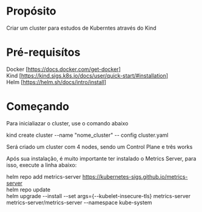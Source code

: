 # Propósito
Criar um cluster para estudos de Kuberntes através do Kind

# Pré-requisítos
Docker [https://docs.docker.com/get-docker] \
Kind   [https://kind.sigs.k8s.io/docs/user/quick-start/#installation] \
Helm   [https://helm.sh/docs/intro/install]

# Começando
Para inicialiazar o cluster, use o comando abaixo

kind create cluster --name "nome_cluster" -- config cluster.yaml

Será criado um cluster com 4 nodes, sendo um Control Plane e três works

Após sua instalação, é muito importante ter instalado o Metrics Server, para isso, execute a linha abaixo:

helm repo add metrics-server https://kubernetes-sigs.github.io/metrics-server \
helm repo update \
helm upgrade --install --set args={--kubelet-insecure-tls} metrics-server metrics-server/metrics-server --namespace kube-system
